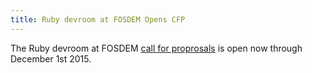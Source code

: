 ```yaml
---
title: Ruby devroom at FOSDEM Opens CFP
---
```


The Ruby devroom at FOSDEM [call for proprosals][cfp] is open now through
December 1st 2015.

[cfp]: http://fosdem.rubybelgium.be/cfp.html
